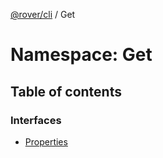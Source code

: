 [@rover/cli](../README.md) / Get

# Namespace: Get

## Table of contents

### Interfaces

- [Properties](../interfaces/Get.Properties.md)
